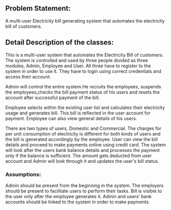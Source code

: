 ## Problem Statement:

A multi-user Electricity bill generating system that automates the electricity bill of
customers.

## Detail Description of the classes:

This is a multi-user system that automates the Electricity Bill of customers. The
system is controlled and used by three people divided as three modules, Admin,
Employee and User. All three have to register to the system in order to use it.
They have to login using correct credentials and access their account.

Admin will control the entire system.He recruits the employees, suspends the
employees,checks the bill payment status of his users and resets the account
after successful payment of the bill.

Employee selects within the existing user list and calculates their electricity
usage and generates bill. This bill is reflected in the user account for payment.
Employee can also view general details of his users.

There are two types of users, Domestic and Commercial. The charges for per
unit consumption of electricity is different for both kinds of users and the bill is
generated accordingly by the employee. User can view the bill details and
proceed to make payments online using credit card. The system will look after
the users bank balance details and processes the payment only if the balance is
sufficient. The amount gets deducted from user account and Admin will look
through it and updates the user's bill status.

### Assumptions:
Admin should be present from the beginning in the system. The
employers should be present to facilitate users to perform their tasks. Bill is
visible to the user only after the employee generates it. Admin and users’ bank
accounts should be linked to the system in order to make payments.